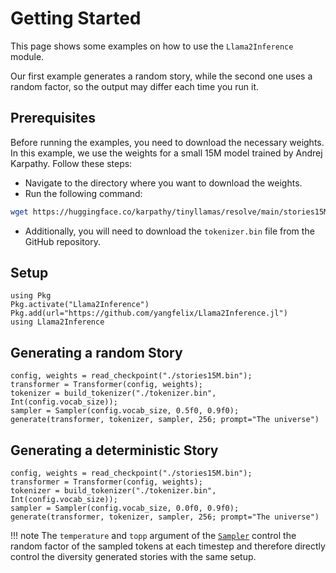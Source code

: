 # Getting Started
This page shows some examples on how to use the `Llama2Inference` module. 

Our first example generates a random story, while the second one uses a random factor, so the output may differ each time you run it.

## Prerequisites
Before running the examples, you need to download the necessary weights. In this example, we use the weights for a small 15M model trained by Andrej Karpathy. Follow these steps:

* Navigate to the directory where you want to download the weights.
* Run the following command:

```bash
wget https://huggingface.co/karpathy/tinyllamas/resolve/main/stories15M.bin
```
* Additionally, you will need to download the `tokenizer.bin` file from the GitHub repository.

## Setup

```@repl
using Pkg
Pkg.activate("Llama2Inference")
Pkg.add(url="https://github.com/yangfelix/Llama2Inference.jl")
using Llama2Inference
```

## Generating a random Story
```@repl
config, weights = read_checkpoint("./stories15M.bin");
transformer = Transformer(config, weights);
tokenizer = build_tokenizer("./tokenizer.bin", Int(config.vocab_size));
sampler = Sampler(config.vocab_size, 0.5f0, 0.9f0);
generate(transformer, tokenizer, sampler, 256; prompt="The universe")
```

## Generating a deterministic Story
```@repl
config, weights = read_checkpoint("./stories15M.bin");
transformer = Transformer(config, weights);
tokenizer = build_tokenizer("./tokenizer.bin", Int(config.vocab_size));
sampler = Sampler(config.vocab_size, 0.0f0, 0.9f0);
generate(transformer, tokenizer, sampler, 256; prompt="The universe")
```

!!! note
    The `temperature` and `topp` argument of the [`Sampler`](@ref) control the random factor of the sampled tokens at each timestep and therefore directly control the diversity generated stories with the same setup.